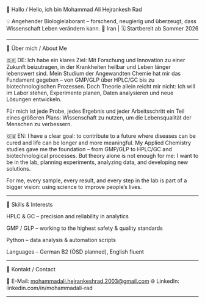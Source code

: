 👋 Hallo / Hello, ich bin Mohammad Ali Hejrankesh Rad

💡 Angehender Biologielaborant – forschend, neugierig und überzeugt, dass Wissenschaft Leben verändern kann.
📍 Iran | 🗓️ Startbereit ab Sommer 2026


---

📌 Über mich / About Me

🇩🇪 DE:
Ich habe ein klares Ziel: Mit Forschung und Innovation zu einer Zukunft beizutragen, in der Krankheiten heilbar und Leben länger lebenswert sind.
Mein Studium der Angewandten Chemie hat mir das Fundament gegeben – von GMP/GLP über HPLC/GC bis zu biotechnologischen Prozessen. Doch Theorie allein reicht mir nicht: Ich will im Labor stehen, Experimente planen, Daten analysieren und neue Lösungen entwickeln.

Für mich ist jede Probe, jedes Ergebnis und jeder Arbeitsschritt ein Teil eines größeren Plans: Wissenschaft zu nutzen, um die Lebensqualität der Menschen zu verbessern.

🇬🇧 EN:
I have a clear goal: to contribute to a future where diseases can be cured and life can be longer and more meaningful.
My Applied Chemistry studies gave me the foundation – from GMP/GLP to HPLC/GC and biotechnological processes. But theory alone is not enough for me: I want to be in the lab, planning experiments, analyzing data, and developing new solutions.

For me, every sample, every result, and every step in the lab is part of a bigger vision: using science to improve people’s lives.


---

🧪 Skills & Interests

HPLC & GC – precision and reliability in analytics

GMP / GLP – working to the highest safety & quality standards

Python – data analysis & automation scripts

Languages – German B2 (ÖSD planned), English fluent


---

🤝 Kontakt / Contact

📧 E-Mail: mohammadali.hejrankeshrad.2003@gmail.com
🌐 LinkedIn: linkedin.com/in/mohammadali-rad


---